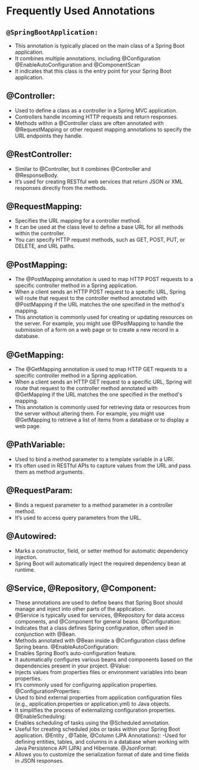 # Frequently Used Annotations
## `@SpringBootApplication:`
* This annotation is typically placed on the main class of a Spring Boot application.
* It combines multiple annotations, including @Configuration @EnableAutoConfiguration and @ComponentScan
* It indicates that this class is the entry point for your Spring Boot application.
## @Controller:
* Used to define a class as a controller in a Spring MVC application.
* Controllers handle incoming HTTP requests and return responses.
* Methods within a @Controller class are often annotated with @RequestMapping or other request mapping annotations to specify the URL endpoints they handle.
## @RestController:
* Similar to @Controller, but it combines @Controller and @ResponseBody.
* It’s used for creating RESTful web services that return JSON or XML responses directly from the methods.
## @RequestMapping:
* Specifies the URL mapping for a controller method.
* It can be used at the class level to define a base URL for all methods within the controller.
* You can specify HTTP request methods, such as GET, POST, PUT, or DELETE, and URL paths.
## @PostMapping:
* The @PostMapping annotation is used to map HTTP POST requests to a specific controller method in a Spring application.
* When a client sends an HTTP POST request to a specific URL, Spring will route that request to the controller method annotated with @PostMapping if the URL matches the one specified in the method's mapping.
* This annotation is commonly used for creating or updating resources on the server. For example, you might use @PostMapping to handle the submission of a form on a web page or to create a new record in a database.
## @GetMapping:
* The @GetMapping annotation is used to map HTTP GET requests to a specific controller method in a Spring application.
* When a client sends an HTTP GET request to a specific URL, Spring will route that request to the controller method annotated with @GetMapping if the URL matches the one specified in the method's mapping.
* This annotation is commonly used for retrieving data or resources from the server without altering them. For example, you might use @GetMapping to retrieve a list of items from a database or to display a web page.
## @PathVariable:
* Used to bind a method parameter to a template variable in a URI.
* It’s often used in RESTful APIs to capture values from the URL and pass them as method arguments.
## @RequestParam:
* Binds a request parameter to a method parameter in a controller method.
* It’s used to access query parameters from the URL.
## @Autowired:
* Marks a constructor, field, or setter method for automatic dependency injection.
* Spring Boot will automatically inject the required dependency bean at runtime.
## @Service, @Repository, @Component:
- These annotations are used to define beans that Spring Boot should manage and inject into other parts of the application.
- @Service is typically used for services, @Repository for data access components, and @Component for general beans.
@Configuration:
- Indicates that a class defines Spring configuration, often used in conjunction with @Bean.
- Methods annotated with @Bean inside a @Configuration class define Spring beans.
@EnableAutoConfiguration:
- Enables Spring Boot’s auto-configuration feature.
- It automatically configures various beans and components based on the dependencies present in your project.
@Value:
- Injects values from properties files or environment variables into bean properties.
- It’s commonly used for configuring application properties.
@ConfigurationProperties:
- Used to bind external properties from application configuration files (e.g., application.properties or application.yml) to Java objects.
- It simplifies the process of externalizing configuration properties.
@EnableScheduling:
- Enables scheduling of tasks using the @Scheduled annotation.
- Useful for creating scheduled jobs or tasks within your Spring Boot application.
@Entity , @Table, @Column (JPA Annotations):
-Used for defining entities, tables, and columns in a database when working with Java Persistence API (JPA) and Hibernate.
@JsonFormat:
- Allows you to customize the serialization format of date and time fields in JSON responses.
